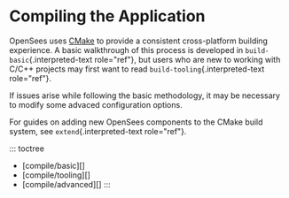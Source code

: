 # Compiling the Application

OpenSees uses [CMake](https://cmake.org/download/) to provide a
consistent cross-platform building experience. A basic walkthrough of
this process is developed in `build-basic`{.interpreted-text
role="ref"}, but users who are new to working with C/C++ projects may
first want to read `build-tooling`{.interpreted-text role="ref"}.

If issues arise while following the basic methodology, it may be
necessary to modify some advaced configuration options.

For guides on adding new OpenSees components to the CMake build system,
see `extend`{.interpreted-text role="ref"}.

::: toctree
- [compile/basic][]
- [compile/tooling][]
- [compile/advanced][]
:::

